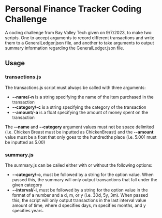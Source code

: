 # Personal Finance Tracker Coding Challenge
A coding challenge from Bay Valley Tech given on 9/7/2023, to make two scripts. One to accept arguments to record different transactions and write them to a GeneralLedger.json file, and another to take arguments to output summary information regarding the GeneralLedger.json file.

## Usage
### transactions.js
The transactions.js script must always be called with three arguments:
* **--name/-n** is a string specifying the name of the item purchased in the transaction
* **--category/-c** is a string specifying the category of the transaction
* **--amount/-a** is a float specifying the amount of money spent on the transaction

The **--name** and **--category** argument values must not be space delimited (i.e. Chicken Breast must be inputted as ChickenBreast) and the **--amount** value must be a float that only goes to the hundredths place (i.e. 5.001 must be inputted as 5.00)

### summary.js
The summary.js can be called either with or without the following options:
* **--category/-c**, must be followed by a string for the option value. When passed this, the summary will only output transactions that fall under the given category
* **--interval/-i**, must be followed by a string for the option value in the format of a number and a d, m, or y (i.e. 30d, 5y, 3m). When passed this, the script will only output transactions in the last interval value amount of time, where d specifies days, m specifies months, and y specifies years. 
